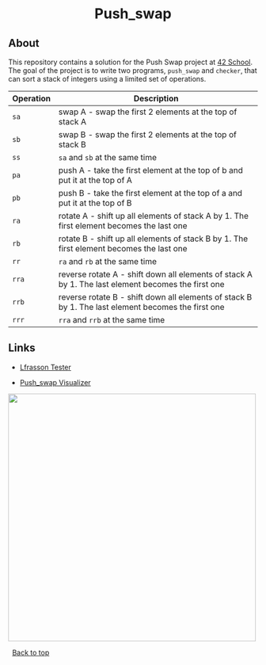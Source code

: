 <h1 align="center">Push_swap</h1>

## About ##

This repository contains a solution for the Push Swap project at [42 School](https://42.fr). The goal of the project is to write two programs, `push_swap` and `checker`,  that can sort a stack of integers using a limited set of operations.

| Operation | Description |
| ------------ | ------------ |
| `sa` | swap A - swap the first 2 elements at the top of stack A |
| `sb` | swap B - swap the first 2 elements at the top of stack B |
| `ss` | `sa` and `sb` at the same time |
| `pa` | push A - take the first element at the top of b and put it at the top of A |
| `pb` | push B - take the first element at the top of a and put it at the top of B |
| `ra` | rotate A - shift up all elements of stack A by 1. The first element becomes the last one |
| `rb` | rotate B - shift up all elements of stack B by 1. The first element becomes the last one |
| `rr` | `ra` and `rb` at the same time |
| `rra` | reverse rotate A - shift down all elements of stack A by 1. The last element becomes the first one |
| `rrb` | reverse rotate B - shift down all elements of stack B by 1. The last element becomes the first one |
| `rrr` | `rra` and `rrb` at the same time |


## Links ##

- [Lfrasson Tester](https://github.com/laisarena/push_swap_tester)

- [Push_swap Visualizer](https://github.com/o-reo/push_swap_visualizer)

<img width="500px" src="./images/push_swap.gif?raw=true" />

&#xa0;
<a href="#top">Back to top</a>
